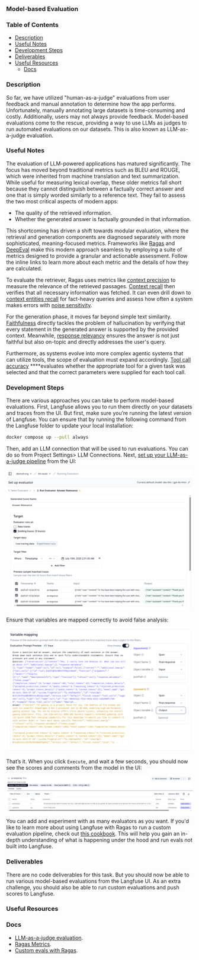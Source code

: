 
### Model-based Evaluation

### **Table of Contents**

- [Description](#description)
- [Useful Notes](#useful-notes)
- [Development Steps](#development-steps)
- [Deliverables](#deliverables)
- [Useful Resources](#useful-resources)
  - [Docs](#docs)

### Description

So far, we have utilized "human-as-a-judge" evaluations from user feedback and manual annotation to determine how the app performs. Unfortunately, manually annotating large datasets is time-consuming and costly. Additionally, users may not always provide feedback. Model-based evaluations come to the rescue, providing a way to use LLMs as judges to run automated evaluations on our datasets. This is also known as LLM-as-a-judge evaluation.

### Useful Notes

The evaluation of LLM-powered applications has matured significantly. The focus has moved beyond traditional metrics such as BLEU and ROUGE, which were inherited from machine translation and text summarization. While useful for measuring lexical overlap, these older metrics fall short because they cannot distinguish between a factually correct answer and one that is simply worded similarly to a reference text. They fail to assess the two most critical aspects of modern apps:

- The quality of the retrieved information.
- Whether the generated answer is factually grounded in that information.

This shortcoming has driven a shift towards modular evaluation, where the retrieval and generation components are diagnosed separately with more sophisticated, meaning-focused metrics. Frameworks like [Ragas](https://docs.ragas.io/en/stable/) and [DeepEval](https://deepeval.com/docs/evaluation-introduction) make this modern approach seamless by employing a suite of metrics designed to provide a granular and actionable assessment. Follow the inline links to learn more about each metric and the details of how they are calculated.

To evaluate the retriever, Ragas uses metrics like [context precision](https://docs.ragas.io/en/latest/concepts/metrics/available_metrics/context_precision/) to measure the relevance of the retrieved passages. [Context recall](https://docs.ragas.io/en/latest/concepts/metrics/available_metrics/context_recall/) then verifies that all necessary information was fetched. It can even drill down to [context entities recall](https://docs.ragas.io/en/latest/concepts/metrics/available_metrics/context_entities_recall/) for fact-heavy queries and assess how often a system makes errors with [noise sensitivity](https://docs.ragas.io/en/latest/concepts/metrics/available_metrics/noise_sensitivity/).

For the generation phase, it moves far beyond simple text similarity. [Faithfulness](https://docs.ragas.io/en/latest/concepts/metrics/available_metrics/faithfulness/) directly tackles the problem of hallucination by verifying that every statement in the generated answer is supported by the provided context. Meanwhile, [response relevancy](https://docs.ragas.io/en/latest/concepts/metrics/available_metrics/answer_relevance/) ensures the answer is not just faithful but also on-topic and directly addresses the user's query.

Furthermore, as systems evolve into more complex agentic systems that can utilize tools, the scope of evaluation must expand accordingly. [Tool call accuracy](https://docs.ragas.io/en/latest/concepts/metrics/available_metrics/agents/#tool-call-accuracy) ****evaluates whether the appropriate tool for a given task was selected and that the correct parameters were supplied for each tool call.

### Development Steps

There are various approaches you can take to perform model-based evaluations. First, Langfuse allows you to run them directly on your datasets and traces from the UI. But first, make sure you’re running the latest version of Langfuse. You can ensure that by running the following command from the Langfuse folder to update your local installation:

```bash
docker compose up --pull always
```

Then, add an LLM connection that will be used to run evaluations. You can do so from Project Settings> LLM Connections. Next, [set up your LLM-as-a-judge pipeline](https://langfuse.com/docs/scores/model-based-evals) from the UI:

![Setting up an Evaluator](../assets/images/setting_up_an_evaluator.png)

Ensure that variables are mapped correctly to avoid false analysis:

![Variable mapping](../assets/images/variable_mapping.png)

That’s it. When you click `Execute`, and wait a few seconds, you should now see the scores and comments from the model in the UI:

![Eval scores](../assets/images/eval_scores.png)

You can add and experiment with as many evaluators as you want. If you'd like to learn more about using Langfuse with Ragas to run a custom evaluation pipeline, check out [this cookbook](https://langfuse.com/guides/cookbook/evaluation_of_rag_with_ragas). This will help you gain an in-depth understanding of what is happening under the hood and run evals not built into Langfuse.

### Deliverables

There are no code deliverables for this task. But you should now be able to run various model-based evaluations from the Langfuse UI. As an extra challenge, you should also be able to run custom evaluations and push scores to Langfuse.

### **Useful Resources**

### **Docs**

- [LLM-as-a-judge evaluation](https://langfuse.com/docs/scores/model-based-evals).
- [Ragas Metrics](https://docs.ragas.io/en/stable/concepts/metrics/available_metrics/).
- [Custom evals with Ragas](https://langfuse.com/guides/cookbook/evaluation_of_rag_with_ragas).